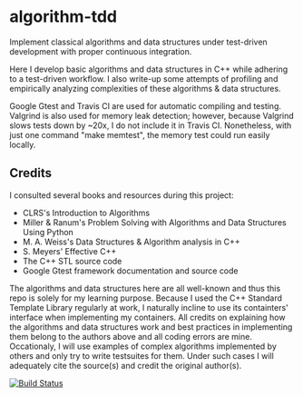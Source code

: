 # algorithm-tdd
Implement classical algorithms and data structures under test-driven development with proper continuous integration.


Here I develop basic algorithms and data structures in C++ while adhering to a test-driven workflow. I also write-up some attempts of profiling and empirically analyzing complexities of these algorithms & data structures.

Google Gtest and Travis CI are used for automatic compiling and testing. Valgrind is also used for memory leak detection; however, because Valgrind slows tests down by ~20x, I do not include it in Travis CI. Nonetheless, with just one command "make memtest", the memory test could run easily locally.

## Credits
I consulted several books and resources during this project:
  - CLRS's Introduction to Algorithms
  - Miller & Ranum's Problem Solving with Algorithms and Data Structures Using Python
  - M. A. Weiss's Data Structures & Algorithm analysis in C++
  - S. Meyers' Effective C++
  - The C++ STL source code
  - Google Gtest framework documentation and source code

The algorithms and data structures here are all well-known and thus this repo is solely for my learning purpose. Because I used the C++ Standard Template Library regularly at work, I naturally incline to use its containters' interface when implementing my containers. All credits on explaining how the algorithms and data structures work and best practices in implementing them belong to the authors above and all coding errors are mine. Occationaly, I will use examples of complex algorithms implemented by others and only try to write testsuites for them. Under such cases I will adequately cite the source(s) and credit the original author(s).




[![Build Status](https://travis-ci.com/nguyentu1602/algorithm-tdd.svg?branch=master)](https://travis-ci.com/nguyentu1602/algorithm-tdd)
